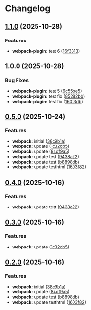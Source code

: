 # Changelog

## [1.1.0](https://github.com/burakgormek/test-ga2/compare/webpack-plugin@v1.0.0...webpack-plugin@v1.1.0) (2025-10-28)


### Features

* **webpack-plugin:** test 6 ([16f3313](https://github.com/burakgormek/test-ga2/commit/16f3313eb8f6fd46166ff471408bcba3f43d468d))

## 1.0.0 (2025-10-28)


### Bug Fixes

* **webpack-plugin:** test 5 ([6c55be5](https://github.com/burakgormek/test-ga2/commit/6c55be5d72de3327f5332dde73490f6f9d7b5cc4))
* **webpack-plugin:** test fix ([85282bb](https://github.com/burakgormek/test-ga2/commit/85282bb3623d8e3e3d4a1d8137a2224b369a7a93))
* **webpack-plugin:** test fix ([160f3db](https://github.com/burakgormek/test-ga2/commit/160f3db1badc867712fc70d61adb429e62fe9852))

## [0.5.0](https://github.com/burakgormek/test-ga2/compare/webpack-test@v0.4.0...webpack-test@v0.5.0) (2025-10-24)


### Features

* **webpack:** initial ([38c9b1a](https://github.com/burakgormek/test-ga2/commit/38c9b1acd4507c0139771620c8f8aab1805edf40))
* **webpack:** update ([1c32cb5](https://github.com/burakgormek/test-ga2/commit/1c32cb5d6af1b5c42f347ba08059f4400a7ef8b1))
* **webpack:** update ([84df9a5](https://github.com/burakgormek/test-ga2/commit/84df9a51955dd493f7b71d996490f17d34116c4f))
* **webpack:** update test ([9438a22](https://github.com/burakgormek/test-ga2/commit/9438a2276e086f83d9b403847cf2d6b10f706723))
* **webpack:** update test ([b8898db](https://github.com/burakgormek/test-ga2/commit/b8898dbc89546229467934ca49f11ee5016429ad))
* **webpack:** update testhtml ([1603f82](https://github.com/burakgormek/test-ga2/commit/1603f82a2343284a8f4e25300a8d0105879367a3))

## [0.4.0](https://github.com/burakgormek/test-ga2/compare/webpack@v0.3.0...webpack@v0.4.0) (2025-10-16)


### Features

* **webpack:** update test ([9438a22](https://github.com/burakgormek/test-ga2/commit/9438a2276e086f83d9b403847cf2d6b10f706723))

## [0.3.0](https://github.com/burakgormek/test-ga2/compare/webpack@v0.2.0...webpack@v0.3.0) (2025-10-16)


### Features

* **webpack:** update ([1c32cb5](https://github.com/burakgormek/test-ga2/commit/1c32cb5d6af1b5c42f347ba08059f4400a7ef8b1))

## [0.2.0](https://github.com/burakgormek/test-ga2/compare/webpack@v0.1.0...webpack@v0.2.0) (2025-10-16)


### Features

* **webpack:** initial ([38c9b1a](https://github.com/burakgormek/test-ga2/commit/38c9b1acd4507c0139771620c8f8aab1805edf40))
* **webpack:** update ([84df9a5](https://github.com/burakgormek/test-ga2/commit/84df9a51955dd493f7b71d996490f17d34116c4f))
* **webpack:** update test ([b8898db](https://github.com/burakgormek/test-ga2/commit/b8898dbc89546229467934ca49f11ee5016429ad))
* **webpack:** update testhtml ([1603f82](https://github.com/burakgormek/test-ga2/commit/1603f82a2343284a8f4e25300a8d0105879367a3))
